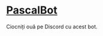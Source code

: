 # [PascalBot](https://discord.com/oauth2/authorize?client_id=1097044139469721671&permissions=8&scope=bot%20applications.commands)
Ciocniți ouă pe Discord cu acest bot.
